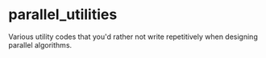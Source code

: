 # parallel_utilities
Various utility codes that you'd rather not write repetitively when designing parallel algorithms.
